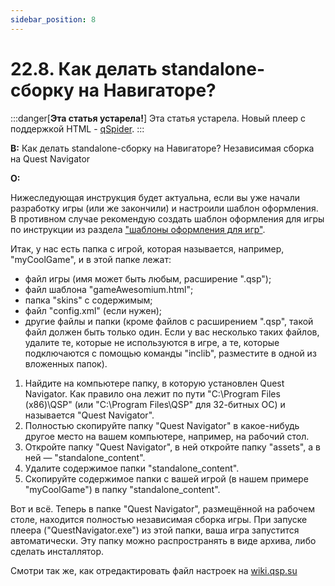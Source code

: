 ```yaml
---
sidebar_position: 8
---
```


# 22.8. Как делать standalone-сборку на Навигаторе?
<!-- [:faq_22_08] -->

:::danger[**Эта статья устарела!**]
Эта статья устарела. Новый плеер с поддержкой HTML - [qSpider](../../articles/qspider_0120.md).
:::

**В:** Как делать standalone-сборку на Навигаторе?
    Независимая сборка на Quest Navigator

**О:**

Нижеследующая инструкция будет актуальна, если вы уже начали разработку игры (или же закончили) и настроили шаблон оформления. В противном случае рекомендую создать шаблон оформления для игры по инструкции из раздела ["шаблоны оформления для игр"](layout_templates.md).

Итак, у нас есть папка с игрой, которая называется, например, "myCoolGame", и в этой папке лежат:

* файл игры (имя может быть любым, расширение ".qsp");
* файл шаблона "gameAwesomium.html";
* папка "skins" с содержимым;
* файл "config.xml" (если нужен);
* другие файлы и папки (кроме файлов с расширением ".qsp", такой файл должен быть только один. Если у вас несколько таких файлов, удалите те, которые не используются в игре, а те, которые подключаются с помощью команды "inclib", разместите в одной из вложенных папок).

1. Найдите на компьютере папку, в которую установлен Quest Navigator. Как правило она лежит по пути "C:\Program Files (x86)\QSP" (или "C:\Program Files\QSP" для 32-битных ОС) и называется "Quest Navigator".
2. Полностью скопируйте папку "Quest Navigator" в какое-нибудь другое место на вашем компьютере, например, на рабочий стол.
3. Откройте папку "Quest Navigator", в ней откройте папку "assets", а в ней — "standalone_content".
4. Удалите содержимое папки "standalone_content".
5. Скопируйте содержимое папки с вашей игрой (в нашем примере "myCoolGame") в папку "standalone_content".

Вот и всё. Теперь в папке "Quest Navigator", размещённой на рабочем столе, находится полностью независимая сборка игры. При запуске плеера ("QuestNavigator.exe") из этой папки, ваша игра запустится автоматически. Эту папку можно распространять в виде архива, либо сделать инсталлятор.

Смотри так же, как отредактировать файл настроек на [wiki.qsp.su](https://wiki.qsp.org/help:fajl_nastroek_igry_v_quest_navigator)
